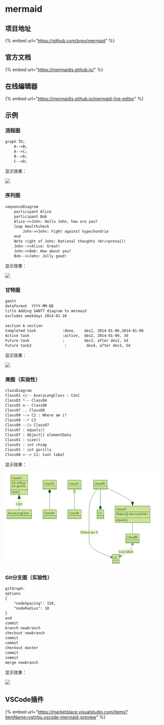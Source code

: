 # mermaid

## 项目地址

{% embed url="https://github.com/knsv/mermaid" %}

## 官方文档

{% embed url="https://mermaidjs.github.io/" %}

## 在线编辑器

{% embed url="https://mermaidjs.github.io/mermaid-live-editor" %}

## 示例

### 流程图

```text
graph TD;
    A-->B;
    A-->C;
    B-->D;
    C-->D;
```

显示效果：

![](http://knsv.github.io/mermaid/img/flow.png)

### 序列图

```text
sequenceDiagram
    participant Alice
    participant Bob
    Alice->>John: Hello John, how are you?
    loop Healthcheck
        John->>John: Fight against hypochondria
    end
    Note right of John: Rational thoughts <br/>prevail!
    John-->>Alice: Great!
    John->>Bob: How about you?
    Bob-->>John: Jolly good!
```

显示效果：

![](http://knsv.github.io/mermaid/img/sequence.png)

### 甘特图

```text
gantt
dateFormat  YYYY-MM-DD
title Adding GANTT diagram to mermaid
excludes weekdays 2014-01-10

section A section
Completed task            :done,    des1, 2014-01-06,2014-01-08
Active task               :active,  des2, 2014-01-09, 3d
Future task               :         des3, after des2, 5d
Future task2               :         des4, after des3, 5d
```

显示效果：

![](http://knsv.github.io/mermaid/img/gantt.png)

### 类图（实验性）

```text
classDiagram
Class01 <|-- AveryLongClass : Cool
Class03 *-- Class04
Class05 o-- Class06
Class07 .. Class08
Class09 --> C2 : Where am i?
Class09 --* C3
Class09 --|> Class07
Class07 : equals()
Class07 : Object[] elementData
Class01 : size()
Class01 : int chimp
Class01 : int gorilla
Class08 <--> C2: Cool label
```

显示效果：

![](../../.gitbook/assets/image.png)

### Git分支图（实验性）

```text
gitGraph:
options
{
    "nodeSpacing": 150,
    "nodeRadius": 10
}
end
commit
branch newbranch
checkout newbranch
commit
commit
checkout master
commit
commit
merge newbranch
```

显示效果：

![](http://knsv.github.io/mermaid/img/git.png)

## VSCode插件

{% embed url="https://marketplace.visualstudio.com/items?itemName=vstirbu.vscode-mermaid-preview" %}

